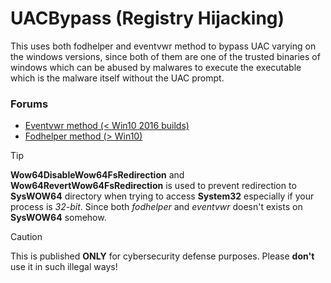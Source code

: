 # UACBypass (Registry Hijacking)

This uses both fodhelper and eventvwr method to bypass UAC varying on the windows versions, since both of them are one of the trusted binaries
of windows which can be abused by malwares to execute the executable which is the malware itself without the UAC prompt.

### Forums
- [Eventvwr method (< Win10 2016 builds)](https://www.fortinet.com/blog/threat-research/offense-and-defense-a-tale-of-two-sides-bypass-uac)
- [Fodhelper method (> Win10)](https://www.linkedin.com/pulse/uac-bypass-using-fodhelperexe-shivam-gupta-ra0xc)

>[!TIP]
> **Wow64DisableWow64FsRedirection** and **Wow64RevertWow64FsRedirection** is used to prevent redirection to **SysWOW64** directory when trying to access **System32** especially if your process is *32-bit*. Since both *fodhelper* and *eventvwr* doesn't exists on **SysWOW64** somehow.

>[!CAUTION]
> This is published **ONLY** for cybersecurity defense purposes. Please **don't** use it in such illegal ways!


